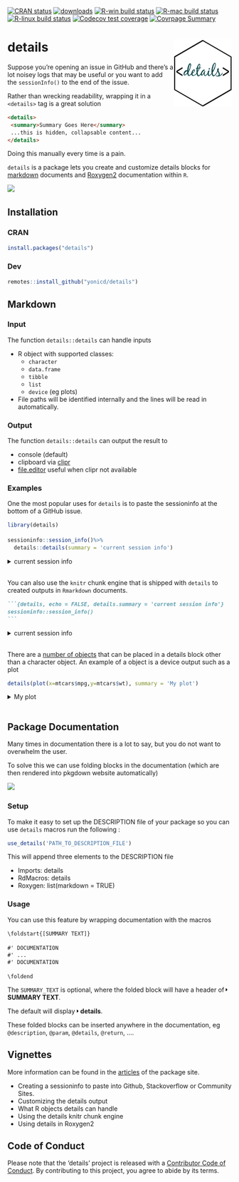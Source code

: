
<!-- README.md is generated from README.Rmd. Please edit that file -->
<!-- badges: start -->

[![CRAN
status](https://www.r-pkg.org/badges/version/details)](https://CRAN.R-project.org/package=details)
[![downloads](http://cranlogs.r-pkg.org/badges/details)](https://CRAN.R-project.org/package=details)
[![R-win build
status](https://github.com/yonicd/details/workflows/R-win/badge.svg)](https://github.com/yonicd/details)
[![R-mac build
status](https://github.com/yonicd/details/workflows/R-mac/badge.svg)](https://github.com/yonicd/details)
[![R-linux build
status](https://github.com/yonicd/details/workflows/R-linux/badge.svg)](https://github.com/yonicd/details)
[![Codecov test
coverage](https://codecov.io/gh/yonicd/details/branch/master/graph/badge.svg)](https://app.codecov.io/gh/yonicd/details?branch=master)
[![Covrpage
Summary](https://img.shields.io/badge/covrpage-Last_Build_2021_01_13-yellowgreen.svg)](http://tinyurl.com/yyodcwc7)
<!-- badges: end -->

# details <img src="man/figures/logo.png" align="right" class="logo" style="height:150px;"/>

Suppose you’re opening an issue in GitHub and there’s a lot noisey logs
that may be useful or you want to add the `sessionInfo()` to the end of
the issue.

Rather than wrecking readability, wrapping it in a `<details>` tag is a
great solution

``` md
<details>
 <summary>Summary Goes Here</summary>
 ...this is hidden, collapsable content...
</details>
```

Doing this manually every time is a pain.

`details` is a package lets you create and customize details blocks for
[markdown](#markdown) documents and [Roxygen2](#package-documentation)
documentation within `R`.

![](https://github.com/yonicd/details/raw/media/input/details.gif)

## Installation

### CRAN

``` r
install.packages("details")
```

### Dev

``` r
remotes::install_github("yonicd/details")
```

## Markdown

### Input

The function `details::details` can handle inputs

-   R object with supported classes:
    -   `character`
    -   `data.frame`
    -   `tibble`
    -   `list`
    -   `device` (eg plots)
-   File paths will be identified internally and the lines will be read
    in automatically.

### Output

The function `details::details` can output the result to

-   console (default)
-   clipboard via [clipr](https://github.com/mdlincoln/clipr)
-   [file.editor](https://stat.ethz.ch/R-manual/R-devel/library/utils/html/file.edit.html)
    useful when clipr not available

### Examples

One the most popular uses for `details` is to paste the sessioninfo at
the bottom of a GitHub issue.

``` r
library(details)

sessioninfo::session_info()%>%
  details::details(summary = 'current session info')
```

<details closed>
<summary>
<span title="Click to Expand"> current session info </span>
</summary>

``` r
─ Session info ───────────────────────────────────────────────────────────────
 setting  value                       
 version  R version 4.1.0 (2021-05-18)
 os       macOS Big Sur 10.16         
 system   x86_64, darwin17.0          
 ui       X11                         
 language (EN)                        
 collate  en_US.UTF-8                 
 ctype    en_US.UTF-8                 
 tz       America/New_York            
 date     2022-03-27                  

─ Packages ───────────────────────────────────────────────────────────────────
 package     * version date       lib source            
 cli           3.2.0   2022-02-14 [1] standard (@3.2.0) 
 clipr         0.7.1   2020-10-08 [1] standard (@0.7.1) 
 desc          1.4.1   2022-03-06 [1] standard (@1.4.1) 
 details     * 0.2.1   2020-01-12 [1] standard (@0.2.1) 
 digest        0.6.27  2020-10-24 [1] standard (@0.6.27)
 evaluate      0.14    2019-05-28 [1] standard (@0.14)  
 fastmap       1.1.0   2021-01-25 [1] standard (@1.1.0) 
 htmltools     0.5.2   2021-08-25 [1] standard (@0.5.2) 
 httr          1.4.2   2020-07-20 [1] standard (@1.4.2) 
 knitr         1.37    2021-12-16 [1] standard (@1.37)  
 magrittr      2.0.1   2020-11-17 [1] standard (@2.0.1) 
 png           0.1-7   2013-12-03 [1] standard (@0.1-7) 
 R6            2.5.0   2020-10-28 [1] standard (@2.5.0) 
 rlang         0.4.11  2021-04-30 [1] standard (@0.4.11)
 rmarkdown     2.13    2022-03-10 [1] standard (@2.13)  
 rprojroot     2.0.2   2020-11-15 [1] standard (@2.0.2) 
 rstudioapi    0.13    2020-11-12 [1] standard (@0.13)  
 sessioninfo   1.1.1   2018-11-05 [1] CRAN (R 4.1.0)    
 stringi       1.7.6   2021-11-29 [1] standard (@1.7.6) 
 stringr       1.4.0   2019-02-10 [1] standard (@1.4.0) 
 withr         2.5.0   2022-03-03 [1] standard (@2.5.0) 
 xfun          0.30    2022-03-02 [1] standard (@0.30)  
 xml2          1.3.2   2020-04-23 [1] standard (@1.3.2) 
 yaml          2.3.5   2022-02-21 [1] standard (@2.3.5) 

[1] /Users/yonis/Library/R/x86_64/4.1/library
[2] /Library/Frameworks/R.framework/Versions/4.1/Resources/library
```

</details>

<br>

You can also use the `knitr` chunk engine that is shipped with `details`
to created outputs in `Rmarkdown` documents.

```` markdown
```{details, echo = FALSE, details.summary = 'current session info'}
sessioninfo::session_info()
```
````

<details closed>
<summary>
<span title="Click to Open"> current session info </span>
</summary>

``` r
─ Session info ───────────────────────────────────────────────────────────────
 setting  value                       
 version  R version 4.1.0 (2021-05-18)
 os       macOS Big Sur 10.16         
 system   x86_64, darwin17.0          
 ui       X11                         
 language (EN)                        
 collate  en_US.UTF-8                 
 ctype    en_US.UTF-8                 
 tz       America/New_York            
 date     2022-03-27                  

─ Packages ───────────────────────────────────────────────────────────────────
 package     * version date       lib source            
 cli           3.2.0   2022-02-14 [1] standard (@3.2.0) 
 clipr         0.7.1   2020-10-08 [1] standard (@0.7.1) 
 desc          1.4.1   2022-03-06 [1] standard (@1.4.1) 
 details     * 0.2.1   2020-01-12 [1] standard (@0.2.1) 
 digest        0.6.27  2020-10-24 [1] standard (@0.6.27)
 evaluate      0.14    2019-05-28 [1] standard (@0.14)  
 fastmap       1.1.0   2021-01-25 [1] standard (@1.1.0) 
 htmltools     0.5.2   2021-08-25 [1] standard (@0.5.2) 
 httr          1.4.2   2020-07-20 [1] standard (@1.4.2) 
 knitr         1.37    2021-12-16 [1] standard (@1.37)  
 magrittr      2.0.1   2020-11-17 [1] standard (@2.0.1) 
 png           0.1-7   2013-12-03 [1] standard (@0.1-7) 
 R6            2.5.0   2020-10-28 [1] standard (@2.5.0) 
 rlang         0.4.11  2021-04-30 [1] standard (@0.4.11)
 rmarkdown     2.13    2022-03-10 [1] standard (@2.13)  
 rprojroot     2.0.2   2020-11-15 [1] standard (@2.0.2) 
 rstudioapi    0.13    2020-11-12 [1] standard (@0.13)  
 sessioninfo   1.1.1   2018-11-05 [1] CRAN (R 4.1.0)    
 stringi       1.7.6   2021-11-29 [1] standard (@1.7.6) 
 stringr       1.4.0   2019-02-10 [1] standard (@1.4.0) 
 withr         2.5.0   2022-03-03 [1] standard (@2.5.0) 
 xfun          0.30    2022-03-02 [1] standard (@0.30)  
 xml2          1.3.2   2020-04-23 [1] standard (@1.3.2) 
 yaml          2.3.5   2022-02-21 [1] standard (@2.3.5) 

[1] /Users/yonis/Library/R/x86_64/4.1/library
[2] /Library/Frameworks/R.framework/Versions/4.1/Resources/library
```

</details>

<br>

There are a [number of
objects](https://yonicd.github.io/details/articles/objects.html) that
can be placed in a details block other than a character object. An
example of a object is a device output such as a plot

``` r
details(plot(x=mtcars$mpg,y=mtcars$wt), summary = 'My plot')
```

<details closed>
<summary>
<span title="Click to Expand"> My plot </span>
</summary>

![](https://i.imgur.com/qt4F1SS.png)

</details>

<br>

## Package Documentation

Many times in documentation there is a lot to say, but you do not want
to overwhelm the user.

To solve this we can use folding blocks in the documentation (which are
then rendered into pkgdown website automatically)

![](https://github.com/yonicd/details/raw/media/input/folding.gif)

### Setup

To make it easy to set up the DESCRIPTION file of your package so you
can use `details` macros run the following :

``` r
use_details('PATH_TO_DESCRIPTION_FILE')
```

This will append three elements to the DESCRIPTION file

-   Imports: details
-   RdMacros: details
-   Roxygen: list(markdown = TRUE)

### Usage

You can use this feature by wrapping documentation with the macros

    \foldstart{[SUMMARY TEXT]}

    #' DOCUMENTATION
    #' ...
    #' DOCUMENTATION

    \foldend

The `SUMMARY_TEXT` is optional, where the folded block will have a
header of
<svg style="height:0.8em;top:.04em;position:relative;" viewBox="0 0 192 512"><path d="M0 384.662V127.338c0-17.818 21.543-26.741 34.142-14.142l128.662 128.662c7.81 7.81 7.81 20.474 0 28.284L34.142 398.804C21.543 411.404 0 402.48 0 384.662z"/></svg>
**SUMMARY TEXT**.

The default will display
<svg style="height:0.8em;top:.04em;position:relative;" viewBox="0 0 192 512"><path d="M0 384.662V127.338c0-17.818 21.543-26.741 34.142-14.142l128.662 128.662c7.81 7.81 7.81 20.474 0 28.284L34.142 398.804C21.543 411.404 0 402.48 0 384.662z"/></svg>
**details**.

These folded blocks can be inserted anywhere in the documentation, eg
`@description`, `@param`, `@details`, `@return`, ….

## Vignettes

More information can be found in the
[articles](https://yonicd.github.io/details/) of the package site.

-   Creating a sessioninfo to paste into Github, Stackoverflow or
    Community Sites.
-   Customizing the details output
-   What R objects details can handle
-   Using the details knitr chunk engine
-   Using details in Roxygen2

## Code of Conduct

Please note that the ‘details’ project is released with a [Contributor
Code of
Conduct](https://github.com/yonicd/details/blob/master/CODE_OF_CONDUCT.md).
By contributing to this project, you agree to abide by its terms.
